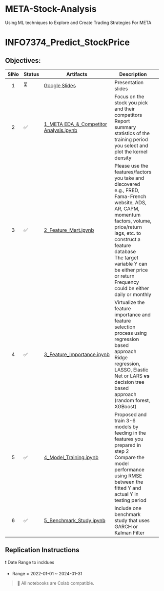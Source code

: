 # META-Stock-Analysis
Using ML techniques to Explore and Create Trading Strategies For META
# INFO7374_Predict_StockPrice

## Objectives:

| **SlNo** | **Status** | **Artifacts** | **Description** |  |
|:---:|---|---|---|---|
| 1 | :hourglass_flowing_sand: | [Google Slides](https://docs.google.com/presentation/d/1JnNtaYrRvWw7uBc9aUbujgMmEZNeJq8VRRPUUj6bko4/edit?usp=sharing) | Presentation slides |  |
| 2 | :white_check_mark: | [1_META EDA_&_Competitor Analysis.ipynb](<./Python Files/META_EDA_1.ipynb>)| Focus on the stock you pick and their competitors<br>Report summary statistics of the training period you select and plot the kernel density |  |
| 3 | :white_check_mark: | [2_Feature_Mart.ipynb](<./Python Files/Feature_Mart_2.ipynb>) | Please use the features/factors you  take and discovered<br>e.g., FRED, Fama-French website, ADS, AR, CAPM, momentum factors, volume, price/return lags, etc. to construct a feature database<br>The target variable Y can be either price or return<br>Frequency could be either daily or monthly |  |
| 4 | :white_check_mark: | [3_Feature_Importance.ipynb](<./Python Files/Feature_Importance_3.ipynb>) | Virtualize the feature importance and feature selection process using regression based approach<br>Ridge regression, LASSO, Elastic Net or LARS **vs** decision tree based approach (random forest, XGBoost) |  |
| 5 | :white_check_mark: | [4_Model_Training.ipynb](<./Python Files/Model_Training_4.ipynb>) | Proposed and train 3-6 models by feeding in the features you prepared in step 2<br>Compare the model performance using RMSE between the fitted Y and actual Y in testing period |  |
| 6 | :white_check_mark: | [5_Benchmark_Study.ipynb](<./Python Files/Kalman_&_GARCH.ipynb>) | Include one benchmark study that uses GARCH or Kalman Filter |  |


## Replication Instructions

:exclamation: Date Range to incldues

* Range = 2022-01-01 ~ 2024-01-31

> :notebook: All notebooks are Colab compatible.


